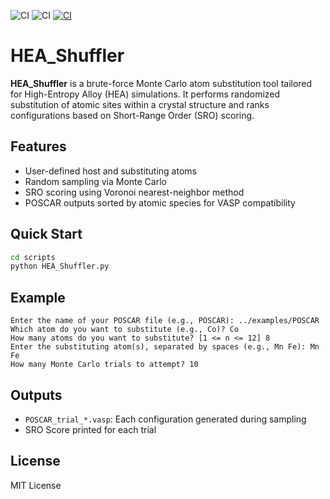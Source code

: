 ![CI](https://github.com/your-username/HEA_Shuffler/actions/workflows/ci.yml/badge.svg)
![CI](https://github.com/ndandu/HEA_Shuffler/actions/workflows/ci.yml/badge.svg)
[![CI](https://github.com/ndandu/HEA_Shuffler/actions/workflows/ci.yml/badge.svg)](https://github.com/ndandu/HEA_Shuffler/actions)

# HEA_Shuffler

**HEA_Shuffler** is a brute-force Monte Carlo atom substitution tool tailored for High-Entropy Alloy (HEA) simulations. It performs randomized substitution of atomic sites within a crystal structure and ranks configurations based on Short-Range Order (SRO) scoring.

## Features
- User-defined host and substituting atoms
- Random sampling via Monte Carlo
- SRO scoring using Voronoi nearest-neighbor method
- POSCAR outputs sorted by atomic species for VASP compatibility

## Quick Start

```bash
cd scripts
python HEA_Shuffler.py
```

## Example

```text
Enter the name of your POSCAR file (e.g., POSCAR): ../examples/POSCAR
Which atom do you want to substitute (e.g., Co)? Co
How many atoms do you want to substitute? [1 <= n <= 12] 8
Enter the substituting atom(s), separated by spaces (e.g., Mn Fe): Mn Fe
How many Monte Carlo trials to attempt? 10
```

## Outputs
- `POSCAR_trial_*.vasp`: Each configuration generated during sampling
- SRO Score printed for each trial

## License
MIT License
